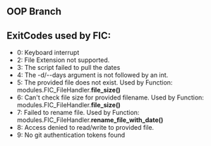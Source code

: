## OOP Branch


## ExitCodes used by FIC:
- 0: Keyboard interrupt
- 2: File Extension not supported.
- 3: The script failed to pull the dates
- 4: The -d/--days argument is not followed by an int.
- 5: The provided file does not exist. Used by Function: modules.FIC_FileHandler.**file_size()**
- 6: Can't check file size for provided filename. Used by Function: modules.FIC_FileHandler.**file_size()**
- 7: Failed to rename file. Used by Function: modules.FIC_FileHandler.**rename_file_with_date()**
- 8: Access denied to read/write to provided file.
- 9: No git authentication tokens found
